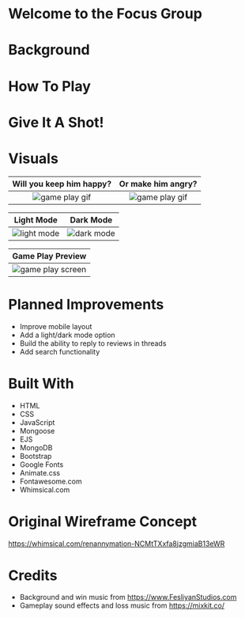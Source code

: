 # Welcome to the Focus Group


# Background


# How To Play


# Give It A Shot!


# Visuals

| Will you keep him happy? | Or make him angry? |
| :---------: | :---------: |
|![game play gif](images/happy.gif "Winning sprite") | ![game play gif](images/angry.gif "Losing sprite")

|Light Mode | Dark Mode |
| :---------: | :---------: |
|![light mode](images/light-mode.png "Light mode")|![dark mode](images/dark-mode.png "Dark mode")

|Game Play Preview|
| :---------: |
|![game play screen](images/gameplay.png "Game play display")|


# Planned Improvements
* Improve mobile layout
* Add a light/dark mode option
* Build the ability to reply to reviews in threads
* Add search functionality

# Built With
* HTML
* CSS
* JavaScript
* Mongoose
* EJS
* MongoDB
* Bootstrap
* Google Fonts
* Animate.css
* Fontawesome.com
* Whimsical.com

# Original Wireframe Concept
https://whimsical.com/renannymation-NCMtTXxfa8jzgmiaB13eWR

# Credits
* Background and win music from https://www.FesliyanStudios.com
* Gameplay sound effects and loss music from https://mixkit.co/